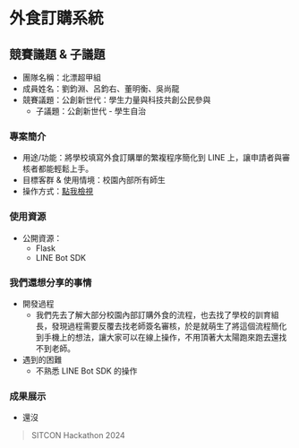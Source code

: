 # 外食訂購系統

## 競賽議題 & 子議題
- 團隊名稱：北漂超甲組
- 成員姓名：劉鈞淵、呂鈞右、董明衡、吳尚龍
- 競賽議題：公創新世代：學生力量與科技共創公民參與
    - 子議題：公創新世代 - 學生自治

### 專案簡介
- 用途/功能：將學校填寫外食訂購單的繁複程序簡化到 LINE 上，讓申請者與審核者都能輕鬆上手。
- 目標客群 & 使用情境：校園內部所有師生
- 操作方式：[點我檢視](setup.md)

### 使用資源
- 公開資源：
    - Flask
    - LINE Bot SDK

### 我們還想分享的事情
- 開發過程
    - 我們先去了解大部分校園內部訂購外食的流程，也去找了學校的訓育組長，發現過程需要反覆去找老師簽名審核，於是就萌生了將這個流程簡化到手機上的想法，讓大家可以在線上操作，不用頂著大太陽跑來跑去還找不到老師。
- 遇到的困難
    - 不熟悉 LINE Bot SDK 的操作

### 成果展示
- 還沒

> SITCON Hackathon 2024
